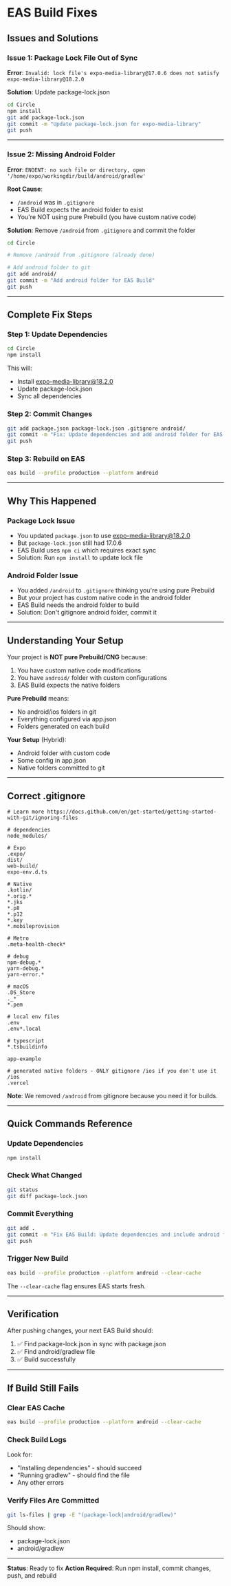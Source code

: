# EAS Build Fixes

## Issues and Solutions

### Issue 1: Package Lock File Out of Sync
**Error**: `Invalid: lock file's expo-media-library@17.0.6 does not satisfy expo-media-library@18.2.0`

**Solution**: Update package-lock.json
```bash
cd Circle
npm install
git add package-lock.json
git commit -m "Update package-lock.json for expo-media-library"
git push
```

---

### Issue 2: Missing Android Folder
**Error**: `ENOENT: no such file or directory, open '/home/expo/workingdir/build/android/gradlew'`

**Root Cause**: 
- `/android` was in `.gitignore`
- EAS Build expects the android folder to exist
- You're NOT using pure Prebuild (you have custom native code)

**Solution**: Remove `/android` from `.gitignore` and commit the folder

```bash
cd Circle

# Remove /android from .gitignore (already done)

# Add android folder to git
git add android/
git commit -m "Add android folder for EAS Build"
git push
```

---

## Complete Fix Steps

### Step 1: Update Dependencies
```bash
cd Circle
npm install
```

This will:
- Install expo-media-library@18.2.0
- Update package-lock.json
- Sync all dependencies

### Step 2: Commit Changes
```bash
git add package.json package-lock.json .gitignore android/
git commit -m "Fix: Update dependencies and add android folder for EAS Build"
git push
```

### Step 3: Rebuild on EAS
```bash
eas build --profile production --platform android
```

---

## Why This Happened

### Package Lock Issue
- You updated `package.json` to use expo-media-library@18.2.0
- But `package-lock.json` still had 17.0.6
- EAS Build uses `npm ci` which requires exact sync
- Solution: Run `npm install` to update lock file

### Android Folder Issue
- You added `/android` to `.gitignore` thinking you're using pure Prebuild
- But your project has custom native code in the android folder
- EAS Build needs the android folder to build
- Solution: Don't gitignore android folder, commit it

---

## Understanding Your Setup

Your project is **NOT pure Prebuild/CNG** because:
1. You have custom native code modifications
2. You have `android/` folder with custom configurations
3. EAS Build expects the native folders

**Pure Prebuild** means:
- No android/ios folders in git
- Everything configured via app.json
- Folders generated on each build

**Your Setup** (Hybrid):
- Android folder with custom code
- Some config in app.json
- Native folders committed to git

---

## Correct .gitignore

```gitignore
# Learn more https://docs.github.com/en/get-started/getting-started-with-git/ignoring-files

# dependencies
node_modules/

# Expo
.expo/
dist/
web-build/
expo-env.d.ts

# Native
.kotlin/
*.orig.*
*.jks
*.p8
*.p12
*.key
*.mobileprovision

# Metro
.meta-health-check*

# debug
npm-debug.*
yarn-debug.*
yarn-error.*

# macOS
.DS_Store
._*
*.pem

# local env files
.env
.env*.local

# typescript
*.tsbuildinfo

app-example

# generated native folders - ONLY gitignore /ios if you don't use it
/ios
.vercel
```

**Note**: We removed `/android` from gitignore because you need it for builds.

---

## Quick Commands Reference

### Update Dependencies
```bash
npm install
```

### Check What Changed
```bash
git status
git diff package-lock.json
```

### Commit Everything
```bash
git add .
git commit -m "Fix EAS Build: Update dependencies and include android folder"
git push
```

### Trigger New Build
```bash
eas build --profile production --platform android --clear-cache
```

The `--clear-cache` flag ensures EAS starts fresh.

---

## Verification

After pushing changes, your next EAS Build should:
1. ✅ Find package-lock.json in sync with package.json
2. ✅ Find android/gradlew file
3. ✅ Build successfully

---

## If Build Still Fails

### Clear EAS Cache
```bash
eas build --profile production --platform android --clear-cache
```

### Check Build Logs
Look for:
- "Installing dependencies" - should succeed
- "Running gradlew" - should find the file
- Any other errors

### Verify Files Are Committed
```bash
git ls-files | grep -E "(package-lock|android/gradlew)"
```

Should show:
- package-lock.json
- android/gradlew

---

**Status**: Ready to fix
**Action Required**: Run npm install, commit changes, push, and rebuild

